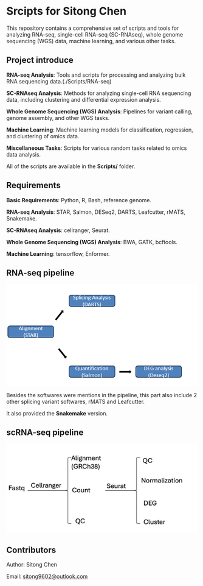 # Srcipts for Sitong Chen
This repository contains a comprehensive set of scripts and tools for analyzing RNA-seq, single-cell RNA-seq (SC-RNAseq), whole genome sequencing (WGS) data, machine learning, and various other tasks.


## Project introduce

**RNA-seq Analysis**: Tools and scripts for processing and analyzing bulk RNA sequencing data.(./Scripts/RNA-seq)

**SC-RNAseq Analysis**: Methods for analyzing single-cell RNA sequencing data, including clustering and differential expression analysis.

**Whole Genome Sequencing (WGS) Analysis**: Pipelines for variant calling, genome assembly, and other WGS tasks.

**Machine Learning**: Machine learning models for classification, regression, and clustering of omics data.

**Miscellaneous Tasks**: Scripts for various random tasks related to omics data analysis.

All of the scripts are available in the **Scripts/** folder. 


## Requirements 

**Basic Requirements**: Python, R, Bash, reference genome. 

**RNA-seq Analysis**: STAR, Salmon, DESeq2, DARTS, Leafcutter, rMATS, Snakemake. 

**SC-RNAseq Analysis**: cellranger, Seurat.

**Whole Genome Sequencing (WGS) Analysis**: BWA, GATK, bcftools.

**Machine Learning**: tensorflow, Enformer. 


## RNA-seq pipeline
![example output](RNA-pipeline.png)


Besides the softwares were mentions in the pipeline, this part also include 2 other splicing variant softwares, rMATS and Leafcutter. 

It also provided the **Snakemake** version. 

## scRNA-seq pipeline

![example output](scRNA-seq.png)

## Contributors
Author: Sitong Chen

Email: sitong9602@outlook.com





